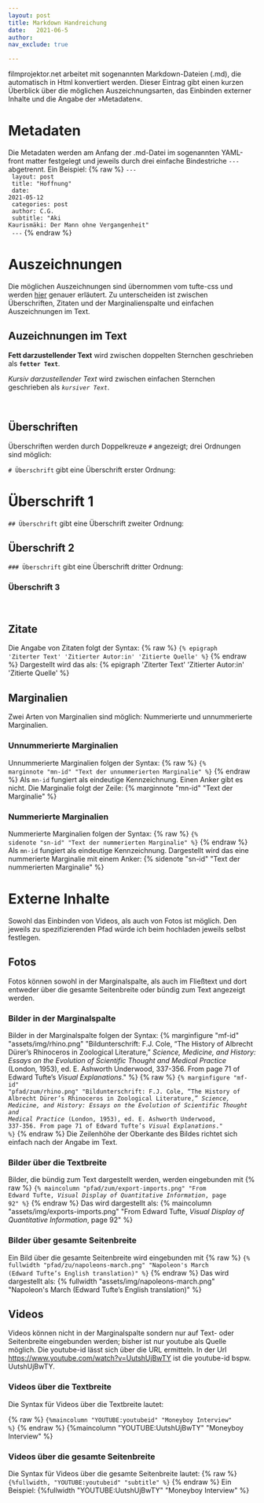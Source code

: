 ```yaml
---
layout: post
title: Markdown Handreichung
date:   2021-06-5
author: 
nav_exclude: true

---
```


filmprojektor.net arbeitet mit sogenannten Markdown-Dateien (.md), die automatisch in Html konvertiert werden. Dieser Eintrag gibt einen kurzen Überblick über die möglichen Auszeichnungsarten, das Einbinden externer Inhalte und die Angabe der »Metadaten«.


# Metadaten
Die Metadaten werden am Anfang der .md-Datei im sogenannten YAML-front matter festgelegt und jeweils durch drei einfache Bindestriche <code>---</code> abgetrennt. Ein Beispiel:
{% raw %}
<code>--- <br>
layout: post <br>
title:  "Hoffnung"<br>
date:   2021-05-12<br>
categories: post<br>
author: C.G.<br>
subtitle: "Aki Kaurismäki: Der Mann ohne Vergangenheit" <br>
---</code>
{% endraw %}

# Auszeichnungen

Die möglichen Auszeichnungen sind übernommen vom tufte-css und werden <a href="http://clayh53.github.io/tufte-jekyll/articles/20/tufte-style-jekyll-blog">hier</a> 
genauer erläutert. Zu unterscheiden ist zwischen Überschriften, Zitaten und der Marginalienspalte und einfachen Auszeichnungen im Text.

## Auzeichnungen im Text
**Fett darzustellender Text** wird zwischen doppelten Sternchen geschrieben als <code>**fetter Text**</code>.

*Kursiv darzustellender Text* wird zwischen einfachen Sternchen geschrieben als <code>*kursiver Text*</code>.

<br>

## Überschriften

Überschriften werden durch Doppelkreuze <code>#</code> angezeigt; drei Ordnungen sind möglich:

<code># Überschrift</code> gibt eine Überschrift erster Ordnung:

# Überschrift 1

<code>## Überschrift</code> gibt eine Überschrift zweiter Ordnung:

## Überschrift 2

<code>### Überschrift</code> gibt eine Überschrift dritter Ordnung:

### Überschrift 3

<br>

## Zitate
Die Angabe von Zitaten folgt der Syntax:
{% raw %}
<code>{% epigraph 'Ziterter Text' 'Zitierter Autor:in' 'Zitierte Quelle' %}</code>
{% endraw %}
Dargestellt wird das als:
{% epigraph 'Ziterter Text' 'Zitierter Autor:in' 'Zitierte Quelle' %}


## Marginalien
Zwei Arten von Marginalien sind möglich: Nummerierte und unnummerierte Marginalien.

### Unnummerierte Marginalien

Unnummerierte Marginalien folgen der Syntax:
{% raw %}
<code>{% marginnote "mn-id" "Text der unnummerierten Marginalie" %}</code>
{% endraw %}
Als <code>mn-id</code> fungiert als eindeutige Kennzeichnung. Einen Anker gibt es nicht. Die Marginalie folgt der Zeile:
{% marginnote "mn-id" "Text der Marginalie" %}

### Nummerierte Marginalien
Nummerierte Marginalien folgen der Syntax:
{% raw %}
<code>{% sidenote "sn-id" "Text der nummerierten Marginalie" %}</code>
{% endraw %}
Als <code>mn-id</code> fungiert als eindeutige Kennzeichnung. Dargestellt wird das eine nummerierte Marginalie mit einem Anker:
{% sidenote "sn-id" "Text der nummerierten Marginalie" %}

# Externe Inhalte
Sowohl das Einbinden von Videos, als auch von Fotos ist möglich. Den jeweils zu spezifizierenden Pfad würde ich beim hochladen jeweils selbst festlegen.

## Fotos
Fotos können sowohl in der Marginalspalte, als auch im Fließtext und dort entweder über die gesamte Seitenbreite oder bündig zum Text angezeigt werden.

### Bilder in der Marginalspalte
Bilder in der Marginalspalte folgen der Syntax: {% marginfigure "mf-id" "assets/img/rhino.png" "Bildunterschrift: F.J. Cole, “The History of Albrecht Dürer’s Rhinoceros in Zoological Literature,” *Science, Medicine, and History: Essays on the Evolution of Scientific Thought and Medical Practice* (London, 1953), ed. E. Ashworth Underwood, 337-356. From page 71 of Edward Tufte’s *Visual Explanations*." %}
{% raw %}
<code>{% marginfigure "mf-id" "pfad/zum/rhino.png" "Bildunterschrift: F.J. Cole, “The History of Albrecht Dürer’s Rhinoceros in Zoological Literature,” *Science, Medicine, and History: Essays on the Evolution of Scientific Thought and Medical Practice* (London, 1953), ed. E. Ashworth Underwood, 337-356. From page 71 of Edward Tufte’s *Visual Explanations*." %}</code>
{% endraw %}
Die Zeilenhöhe der Oberkante des Bildes richtet sich einfach nach der Angabe im Text.

### Bilder über die Textbreite
Bilder, die bündig zum Text dargestellt werden, werden eingebunden mit
{% raw %}
<code>{% maincolumn "pfad/zum/export-imports.png" "From Edward Tufte, <em>Visual Display of Quantitative Information</em>, page 92" %}</code>
{% endraw %}
Das wird dargestellt als: 
{% maincolumn "assets/img/exports-imports.png" "From Edward Tufte, <em>Visual Display of Quantitative Information</em>, page 92" %}

### Bilder über gesamte Seitenbreite
Ein Bild über die gesamte Seitenbreite wird eingebunden mit 
{% raw %}
<code>{% fullwidth "pfad/zu/napoleons-march.png" "Napoleon's March (Edward Tufte’s English translation)" %}</code>
{% endraw %}
Das wird dargestellt als:
{% fullwidth "assets/img/napoleons-march.png" "Napoleon's March (Edward Tufte’s English translation)" %}

## Videos
Videos können nicht in der Marginalspalte sondern nur auf Text- oder Seitenbreite eingebunden werden; bisher ist nur youtube als Quelle möglich. Die youtube-id lässt sich über die URL ermitteln. In der Url https://www.youtube.com/watch?v=UutshUjBwTY ist die youtube-id bspw. UutshUjBwTY. 

### Videos über die Textbreite
Die Syntax für Videos über die Textbreite lautet:

{% raw %}
<code>{%maincolumn "YOUTUBE:youtubeid" "Moneyboy Interview" %}</code>
{% endraw %}
{%maincolumn "YOUTUBE:UutshUjBwTY" "Moneyboy Interview" %}


### Videos über die gesamte Seitenbreite
Die Syntax für Videos über die gesamte Seitenbreite lautet:
{% raw %}
<code>{%fullwidth, "YOUTUBE:youtubeid" "subtitle" %}</code>
{% endraw %}
Ein Beispiel:
{%fullwidth "YOUTUBE:UutshUjBwTY" "Moneyboy Interview" %}

